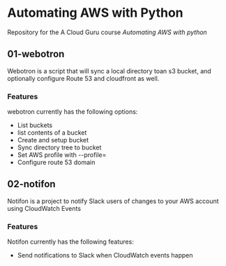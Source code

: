 # Automating AWS with Python

Repository for the A Cloud Guru course *Automating AWS with python*

## 01-webotron

Webotron is a script that will sync a local directory toan s3 bucket, and optionally configure Route 53 and cloudfront as well.

### Features

webotron currently has the following options:

- List buckets
- list contents of a bucket
- Create and setup bucket
- Sync directory tree to bucket
- Set AWS profile with --profile=<profileName>
- Configure route 53 domain

## 02-notifon

Notifon is a project to notify Slack users of changes to your AWS account using CloudWatch Events

### Features

Notifon currently has the following features:

- Send notifications to Slack when CloudWatch events happen